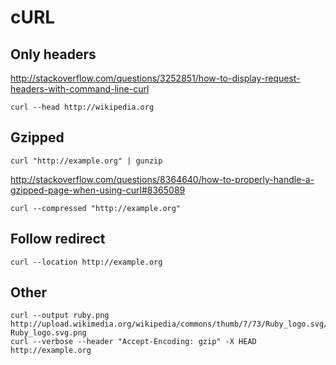 # cURL

## Only headers

<http://stackoverflow.com/questions/3252851/how-to-display-request-headers-with-command-line-curl>

    curl --head http://wikipedia.org

## Gzipped

    curl "http://example.org" | gunzip

<http://stackoverflow.com/questions/8364640/how-to-properly-handle-a-gzipped-page-when-using-curl#8365089>

    curl --compressed "http://example.org"

## Follow redirect

    curl --location http://example.org

## Other

    curl --output ruby.png http://upload.wikimedia.org/wikipedia/commons/thumb/7/73/Ruby_logo.svg/100px-Ruby_logo.svg.png
    curl --verbose --header "Accept-Encoding: gzip" -X HEAD http://example.org
